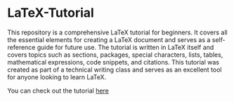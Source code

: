 # LaTeX-Tutorial

This repository is a comprehensive LaTeX tutorial for beginners. It covers all the essential elements for creating a LaTeX document and serves as a self-reference guide for future use. The tutorial is written in LaTeX itself and covers topics such as sections, packages, special characters, lists, tables, mathematical expressions, code snippets, and citations. This tutorial was created as part of a technical writing class and serves as an excellent tool for anyone looking to learn LaTeX.

You can check out the tutorial [here](https://github.com/Shayan-Bathaee/LaTeX-Tutorial/blob/main/latex_tutorial.pdf)